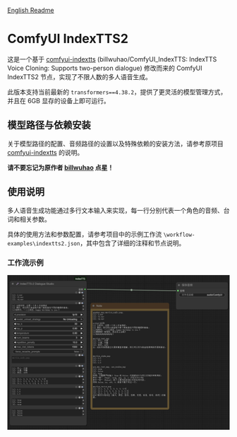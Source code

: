 [English Readme](README.md)

# ComfyUI IndexTTS2

这是一个基于 [comfyui-indextts](https://github.com/billwuhao/ComfyUI_IndexTTS) (billwuhao/ComfyUI_IndexTTS: IndexTTS Voice Cloning: Supports two-person dialogue) 修改而来的 ComfyUI IndexTTS2 节点，实现了不限人数的多人语音生成。

此版本支持当前最新的 `transformers==4.38.2`，提供了更灵活的模型管理方式，并且在 6GB 显存的设备上即可运行。

## 模型路径与依赖安装

关于模型路径的配置、音频路径的设置以及特殊依赖的安装方法，请参考原项目 [comfyui-indextts](https://github.com/billwuhao/ComfyUI_IndexTTS) 的说明。

**请不要忘记为原作者 [billwuhao](https://github.com/billwuhao) 点星！**

## 使用说明

多人语音生成功能通过多行文本输入来实现，每一行分别代表一个角色的音频、台词和相关参数。

具体的使用方法和参数配置，请参考项目中的示例工作流 `\workflow-examples\indextts2.json`，其中包含了详细的注释和节点说明。

### 工作流示例

![Workflow Example](/images/workflow.png)
